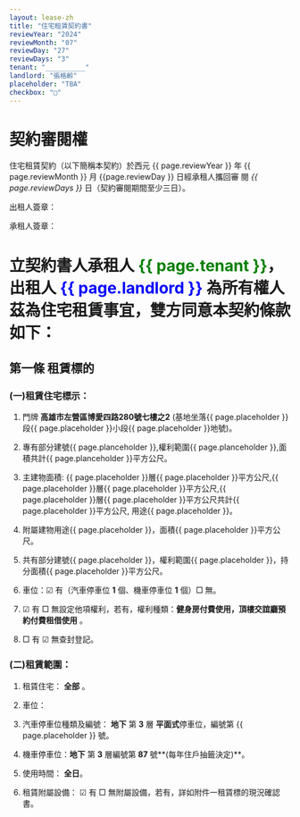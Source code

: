 ```yaml
---
layout: lease-zh
title: "住宅租賃契約書"
reviewYear: "2024"
reviewMonth: "07"
reviewDay: "27"
reviewDays: "3"
tenant: "__________"
landlord: "張格齡"
placeholder: "TBA"
checkbox: "□"
---
```



# 契約審閱權  

住宅租賃契約（以下簡稱本契約）於西元 {{ page.reviewYear }} 年 {{ page.reviewMonth }} 月 {{page.reviewDay }} 日經承租人攜回審 閱 _{{ page.reviewDays }}_ 日（契約審閱期間至少三日）。 


出租人簽章： 

承租人簽章： 




# 立契約書人承租人 <span style="color:green">**{{ page.tenant }}**</span>，出租人 <span style="color:blue">**{{ page.landlord }}**</span> 為所有權人茲為住宅租賃事宜，雙方同意本契約條款如下： 


## 第一條 租賃標的 

### (一)租賃住宅標示： 

1. 門牌 **高雄市左營區博愛四路280號七樓之2** (基地坐落{{ page.placeholder }}段{{ page.placeholder }}小段{{ page.placeholder }}地號)。

1. 專有部分建號{{ page.planceholder }},權利範圍{{ page.planceholder }},面積共計{{ page.planceholder }}平方公尺。

  1. 主建物面積:
{{ page.placeholder }}層{{ page.placeholder }}平方公尺,{{ page.placeholder }}層{{ page.placeholder }}平方公尺,{{ page.placeholder }}層{{ page.placeholder }}平方公尺共計{{ page.placeholder }}平方公尺, 用途{{ page.placeholder }}。

  1. 附屬建物用途{{ page.placeholder }}，面積{{ page.placeholder }}平方公尺。 

1. 共有部分建號{{ page.placeholder }}，權利範圍{{ page.placeholder }}，持分面積{{ page.placeholder }}平方公尺。 

1. 車位：☑ 有（汽車停車位 **1** 個、機車停車位 **1** 個）□ 無。 

1. ☑ 有 □ 無設定他項權利，若有，權利種類：**健身房付費使用，頂樓交誼廳預約付費租借使用** 。 

1. □ 有 ☑ 無查封登記。 

### (二)租賃範圍： 

1. 租賃住宅： **全部** 。 

1. 車位： 
  1. 汽車停車位種類及編號： 
**地下** 第 **3** 層 **平面式**停車位，編號第 {{ page.placeholder }} 號。 
  1. 機車停車位：**地下** 第 **3** 層編號第 **87** 號**(每年住戶抽籤決定)**。 
  1. 使用時間： **全日**。
 

1. 租賃附屬設備： ☑ 有 □ 無附屬設備，若有，詳如附件一租賃標的現況確認書。 
